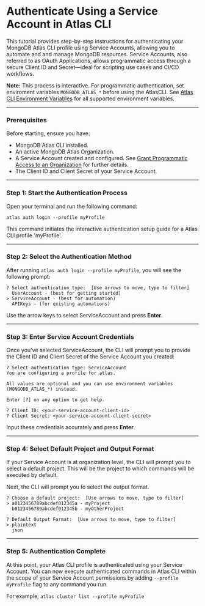 # Authenticate Using a Service Account in Atlas CLI

This tutorial provides step-by-step instructions for authenticating your MongoDB Atlas CLI profile using Service Accounts, allowing you to automate and and manage MongoDB resources. Service Accounts, also referred to as OAuth Applications, allows programmatic access through a secure Client ID and Secret—ideal for scripting use cases and CI/CD workflows.

__Note:__ This process is interactive. For programmatic authentication, set enviroment variables `MONGODB_ATLAS_*` before using the AtlasCLI. See [Atlas CLI Environment Variables](https://www.mongodb.com/docs/atlas/cli/stable/atlas-cli-env-variables/) for all supported environment variables.

---

### Prerequisites
Before starting, ensure you have:

* MongoDB Atlas CLI installed.
* An active MongoDB Atlas Organization.
* A Service Account created and configured. See [Grant Programmatic Access to an Organization](https://www.mongodb.com/docs/atlas/configure-api-access/#grant-programmatic-access-to-an-organization) for further details.
* The Client ID and Client Secret of your Service Account.

---

### Step 1: Start the Authentication Process
Open your terminal and run the following command:

```
atlas auth login --profile myProfile
```

This command initiates the interactive authentication setup guide for a Atlas CLI profile 'myProfile'.

---
### Step 2: Select the Authentication Method
After running `atlas auth login --profile myProfile`, you will see the following prompt:

```
? Select authentication type:  [Use arrows to move, type to filter]  
  UserAccount - (best for getting started)  
> ServiceAccount - (best for automation)  
  APIKeys - (for existing automations)  
```

Use the arrow keys to select ServiceAccount and press **Enter**.

---
### Step 3: Enter Service Account Credentials
Once you've selected ServiceAccount, the CLI will prompt you to provide the Client ID and Client Secret of the Service Account you created:

```
? Select authentication type: ServiceAccount
You are configuring a profile for atlas.

All values are optional and you can use environment variables (MONGODB_ATLAS_*) instead.

Enter [?] on any option to get help.

? Client ID: <your-service-account-client-id>  
? Client Secret: <your-service-account-client-secret>  
```

Input these credentials accurately and press **Enter**.

---
### Step 4: Select Default Project and Output Format
If your Service Account is at organization level, the CLI will prompt you to select a default project. This will be the project to which commands will be executed by default.

Next, the CLI will prompt you to select the output format.

```
? Choose a default project:  [Use arrows to move, type to filter]
> a0123456789abcdef012345a - myProject
  b0123456789abcdef012345b - myOtherProject

? Default Output Format:  [Use arrows to move, type to filter]
> plaintext
  json
```

---
### Step 5: Authentication Complete
At this point, your Atlas CLI profile is authenticated using your Service Account. You can now execute authenticated commands in Atlas CLI within the scope of your Service Account permissions by adding `--profile myProfile` flag to any command you run.

For example, `atlas cluster list --profile myProfile`
